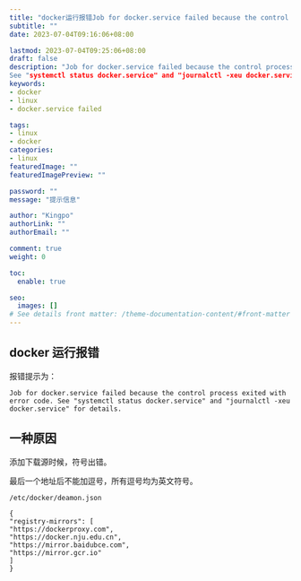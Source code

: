 ```yaml
---
title: "docker运行报错Job for docker.service failed because the control process exited with error code的一种原因"
subtitle: ""
date: 2023-07-04T09:16:06+08:00

lastmod: 2023-07-04T09:25:06+08:00
draft: false
description: "Job for docker.service failed because the control process exited with error code.
See "systemctl status docker.service" and "journalctl -xeu docker.service" for details."
keywords: 
- docker
- linux
- docker.service failed 

tags:
- linux
- docker
categories:
- linux
featuredImage: ""
featuredImagePreview: ""

password: ""
message: "提示信息"

author: "Kingpo"
authorLink: ""
authorEmail: ""

comment: true
weight: 0

toc:
  enable: true

seo:
  images: []
# See details front matter: /theme-documentation-content/#front-matter
---
```


<!--more-->
## docker 运行报错

报错提示为：
```
Job for docker.service failed because the control process exited with error code. See "systemctl status docker.service" and "journalctl -xeu docker.service" for details.
```

## 一种原因

添加下载源时候，符号出错。

最后一个地址后不能加逗号，所有逗号均为英文符号。

`/etc/docker/deamon.json`
```
{
"registry-mirrors": [
"https://dockerproxy.com",
"https://docker.nju.edu.cn",
"https://mirror.baidubce.com",
"https://mirror.gcr.io"
]
}
```